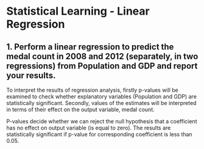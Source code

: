 # Statistical Learning - Linear Regression


## 1. Perform a linear regression to predict the medal count in 2008 and 2012 (separately, in two regressions) from Population and GDP and report your results.

To interpret the results of regression analysis, firstly p-values will be examined to check whether explanatory variables (Population and GDP) are statistically significant. Secondly, values of the estimates will be interpreted in terms of their effect on the output variable, medal count.


P-values decide whether we can reject the null hypothesis that a coefficient has no effect on output variable (is equal to zero). The results are statistically significant if p-value for corresponding coefficient is less than 0.05.

